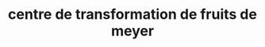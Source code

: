 ---
title: "centre de transformation de fruits de meyer"
url: /jacmel/centre-de-transformation-de-fruits-de-meyer/
shop: Bäckerei
---